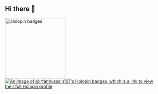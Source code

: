 ## Hi there 👋
<img align="left" src="https://holopin.me/irfanhussain107" alt="Holopin badges" width="200"/>

<!--
**Irfan-Hussain107/Irfan-Hussain107** is a ✨ _special_ ✨ repository because its `README.md` (this file) appears on your GitHub profile.

Here are some ideas to get you started:

- 🔭 I’m currently working on ...
- 🌱 I’m currently learning ...
- 👯 I’m looking to collaborate on ...
- 🤔 I’m looking for help with ...
- 💬 Ask me about ...
- 📫 How to reach me: ...
- 😄 Pronouns: ...
- ⚡ Fun fact: ...
-->
[![An image of @irfanhussain107's Holopin badges, which is a link to view their full Holopin profile](https://holopin.me/irfanhussain107)](https://holopin.io/@irfanhussain107)
